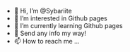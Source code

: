 - 👋 Hi, I’m @Sybariite
- 👀 I’m interested in Github pages
- 🌱 I’m currently learning Github pages
- 💞️ Send any info my way!
- 📫 How to reach me ...

<!---
Sybariite/Sybariite is a ✨ special ✨ repository because its `README.md` (this file) appears on your GitHub profile.
You can click the Preview link to take a look at your changes.
--->
